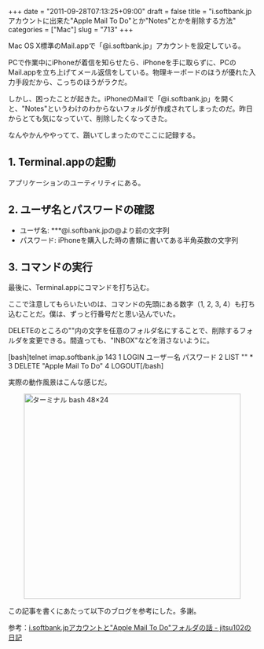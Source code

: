 +++
date = "2011-09-28T07:13:25+09:00"
draft = false
title = "i.softbank.jpアカウントに出来た\"Apple Mail To Do\"とか\"Notes\"とかを削除する方法"
categories = ["Mac"]
slug = "713"
+++

Mac OS X標準のMail.appで「@i.softbank.jp」アカウントを設定している。

PCで作業中にiPhoneが着信を知らせたら、iPhoneを手に取らずに、PCのMail.appを立ち上げてメール返信をしている。物理キーボードのほうが優れた入力手段だから、こっちのほうがラクだ。

しかし、困ったことが起きた。iPhoneのMailで「@i.softbank.jp」を開くと、"Notes"というわけのわからないフォルダが作成されてしまったのだ。昨日からとても気になっていて、削除したくなってきた。

なんやかんややってて、躓いてしまったのでここに記録する。

<h2>1. Terminal.appの起動</h2>

アプリケーションのユーティリティにある。

<h2>2. ユーザ名とパスワードの確認</h2>

<ul><li>ユーザ名: ***@i.softbank.jpの@より前の文字列</li>
<li>パスワード: iPhoneを購入した時の書類に書いてある半角英数の文字列</li></ul>

<h2>3. コマンドの実行</h2>

最後に、Terminal.appにコマンドを打ち込む。

ここで注意してもらいたいのは、コマンドの先頭にある数字（1, 2, 3, 4）も打ち込むことだ。僕は、ずっと行番号だと思い込んでいた。

DELETEのところの""内の文字を任意のフォルダ名にすることで、削除するフォルダを変更できる。間違っても、"INBOX"などを消さないように。

[bash]telnet imap.softbank.jp 143
1 LOGIN ユーザー名 パスワード
2 LIST &quot;&quot; *
3 DELETE &quot;Apple Mail To Do&quot;
4 LOGOUT[/bash]

実際の動作風景はこんな感じだ。

<img style="display:block; margin-left:auto; margin-right:auto;" src="/images/2011/09/765ce1bbb65b51b19ade377acbec82fe.jpeg" alt="ターミナル  bash  48×24" title="ターミナル — bash — 48×24.jpeg" border="0" width="441" height="418" />

この記事を書くにあたって以下のブログを参考にした。多謝。

参考：<a href="http://d.hatena.ne.jp/jitsu102/20090521/1242914617" target="_blank">i.softbank.jpアカウントと"Apple Mail To Do"フォルダの話 - jitsu102の日記</a>
